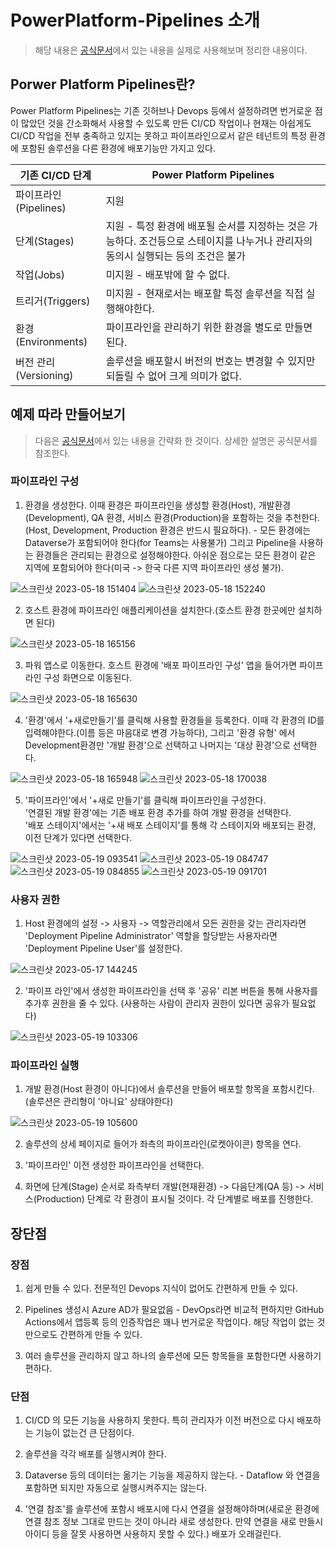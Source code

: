 # PowerPlatform-Pipelines 소개
> 해당 내용은 [공식문서](https://learn.microsoft.com/ko-kr/power-platform/alm/pipelines)에서 있는 내용을 실제로 사용해보며 정리한 내용이다.

## Porwer Platform Pipelines란?

Power Platform Pipelines는 기존 깃허브나 Devops 등에서 설정하려면 번거로운 점이 많았던 것을 간소화해서 사용할 수 있도록 만든 CI/CD 작업이나 현재는 아쉽게도 CI/CD 작업을 전부 충족하고 있지는 못하고 파이프라인으로서 같은 테넌트의 특정 환경에 포함된 솔루션을 다른 환경에 배포기능만 가지고 있다.

|기존 CI/CD 단계    | Power Platform Pipelines |
|------------------|------------------------|
| 파이프라인(Pipelines)   | 지원                   |
| 단계(Stages)        | 지원 - 특정 환경에 배포될 순서를 지정하는 것은 가능하다. 조건등으로 스테이지를 나누거나 관리자의 동의시 실행되는 등의 조건은 불가                   |
| 작업(Jobs)         | 미지원 - 배포밖에 할 수 없다.                 |
| 트리거(Triggers)   | 미지원 - 현재로서는 배포할 특정 솔루션을 직접 실행해야한다.                  |
| 환경(Environments) | 파이프라인을 관리하기 위한 환경을 별도로 만들면 된다.                  |
| 버전 관리(Versioning) | 솔루션을 배포할시 버전의 번호는 변경할 수 있지만 되돌릴 수 없어 크게 의미가 없다.                  |


## 예제 따라 만들어보기
> 다음은 [공식문서](https://learn.microsoft.com/ko-kr/power-platform/alm/set-up-pipelines)에서 있는 내용을 간략화 한 것이다. 상세한 설명은 공식문서를 참조한다.

### 파이프라인 구성

1. 환경을 생성한다. 이때 환경은 파이프라인을 생성할 환경(Host), 개발환경(Development), QA 환경, 서비스 환경(Production)을 포함하는 것을 추천한다. (Host, Development, Production 환경은 반드시 필요하다). - 모든 환경에는 Dataverse가 포함되어야 한다(for Teams는 사용불가) 그리고 Pipeline을 사용하는 환경들은 관리되는 환경으로 설정해야한다. 아쉬운 점으로는 모든 환경이 같은 지역에 포함되어야 한다(미국 -> 한국 다른 지역 파이프라인 생성 불가).

![스크린샷 2023-05-18 151404](https://github.com/nanenchanga53/BlazorForPowerPlatformSamples/assets/39551265/b5686ac2-d14e-4662-8c2f-2e514b9c067e)
![스크린샷 2023-05-18 152240](https://github.com/nanenchanga53/BlazorForPowerPlatformSamples/assets/39551265/65648b16-527d-4cdd-9cda-1923fcf0b6c6)

2. 호스트 환경에 파이프라인 애플리케이션을 설치한다.(호스트 환경 한곳에만 설치하면 된다)

![스크린샷 2023-05-18 165156](https://github.com/nanenchanga53/BlazorForPowerPlatformSamples/assets/39551265/2ed3bfb7-5a70-4f4a-9389-f65061e7c145)


3. 파워 앱스로 이동한다. 호스트 환경에 '배포 파이프라인 구성' 앱을 들어가면 파이프라인 구성 화면으로 이동된다.

![스크린샷 2023-05-18 165630](https://github.com/nanenchanga53/BlazorForPowerPlatformSamples/assets/39551265/955d65c3-235a-40c8-9783-45725971eb4f)

4.  '환경'에서 '+새로만들기'를 클릭해 사용할 환경들을 등록한다. 이때 각 환경의 ID를 입력해야한다.(이름 등은 마음대로 변경 가능하다), 그리고 '환경 유형' 에서 Development환경만 '개발 환경'으로 선택하고 나머지는 '대상 환경'으로 선택한다.

![스크린샷 2023-05-18 165948](https://github.com/nanenchanga53/BlazorForPowerPlatformSamples/assets/39551265/862d5873-5fa8-4153-8374-a5ab0960dbb4)
![스크린샷 2023-05-18 170038](https://github.com/nanenchanga53/BlazorForPowerPlatformSamples/assets/39551265/81bff1c7-8614-4f4f-9cac-fb18c53d7c1f)


5.  '파이프라인'에서 '+새로 만들기'를 클릭해 파이프라인을 구성한다.<br> 
'연결된 개발 환경'에는 기존 배포 환경 추가를 하여 개발 환경을 선택한다.<br>
'배포 스테이지'에서는 '+새 배포 스테이지'를 통해 각 스테이지와 배포되는 환경, 이전 단계가 있다면 선택한다.

![스크린샷 2023-05-19 093541](https://github.com/nanenchanga53/BlazorForPowerPlatformSamples/assets/39551265/ca295f09-27fc-4a43-84ea-a4313e1b24e1)
![스크린샷 2023-05-19 084747](https://github.com/nanenchanga53/BlazorForPowerPlatformSamples/assets/39551265/a9075a4d-1216-4ef6-b4b5-dcf46b463815)
![스크린샷 2023-05-19 084855](https://github.com/nanenchanga53/BlazorForPowerPlatformSamples/assets/39551265/887bd71c-2a17-4213-89ef-68b2dfb82c9d)
![스크린샷 2023-05-19 091701](https://github.com/nanenchanga53/BlazorForPowerPlatformSamples/assets/39551265/f179c600-a306-4523-899c-4fa2be15cb87)

### 사용자 권한

1. Host 환경에의 설정 -> 사용자 -> 역할관리에서 모든 권한을 갖는 관리자라면 'Deployment Pipeline Administrator' 역할을 할당받는 사용자라면 'Deployment Pipeline User'를 설정한다.

![스크린샷 2023-05-17 144245](https://github.com/nanenchanga53/BlazorForPowerPlatformSamples/assets/39551265/fd35af03-2f97-4298-8654-980ae991be7f)

2. '파이프 라인'에서 생성한 파이프라인을 선택 후 '공유' 리본 버튼을 통해 사용자를 추가후 권한을 줄 수 있다. (사용하는 사람이 관리자 권한이 있다면 공유가 필요없다)

![스크린샷 2023-05-19 103306](https://github.com/nanenchanga53/BlazorForPowerPlatformSamples/assets/39551265/701a3bd3-c093-48f2-9ab0-a786338b7bc0)

### 파이프라인 실행

1. 개발 환경(Host 환경이 아니다)에서 솔루션을 만들어 배포할 항목을 포함시킨다.(솔루션은 관리형이 '아니요' 상태야한다)

![스크린샷 2023-05-19 105600](https://github.com/nanenchanga53/BlazorForPowerPlatformSamples/assets/39551265/49dc6541-7893-4d43-921c-78de6d509e43)

2. 솔루션의 상세 페이지로 들어가 좌측의 파이프라인(로켓아이콘) 항목을 연다.

3. '파이프라인' 이전 생성한 파이프라인을 선택한다.

4. 화면에 단계(Stage) 순서로 좌측부터 개발(현재환경) -> 다음단계(QA 등) -> 서비스(Production) 단계로 각 환경이 표시될 것이다. 각 단계별로 배포를 진행한다.

## 장단점

### 장점

1. 쉽게 만들 수 있다. 전문적인 Devops 지식이 없어도 간편하게 만들 수 있다.

2. Pipelines 생성시 Azure AD가 필요없음 - DevOps라면 비교적 편하지만 GitHub Actions에서 앱등록 등의 인증작업은 꽤나 번거로운 작업이다. 해당 작업이 없는 것 만으로도 간편하게 만들 수 있다.

3. 여러 솔루션을 관리하지 않고 하나의 솔루션에 모든 항목들을 포함한다면 사용하기 편하다.

### 단점

1. CI/CD 의 모든 기능을 사용하지 못한다. 특히 관리자가 이전 버전으로 다시 배포하는 기능이 없는건 큰 단점이다.

2. 솔루션을 각각 배포를 실행시켜야 한다.

3. Dataverse 등의 데이터는 옮기는 기능을 제공하지 않는다. - Dataflow 와 연결을 포함하면 되지만 자동으로 실행시켜주지는 않는다.

4. '연결 참조'를 솔루션에 포함시 배포시에 다시 연결을 설정해야하며(새로운 환경에 연결 참조 정보 그대로 만드는 것이 아니라 새로 생성한다. 만약 연결을 새로 만들시 아이디 등을 잘못 사용하면 사용하지 못할 수 있다.) 배포가 오래걸린다.
